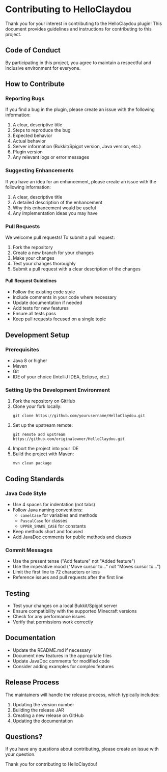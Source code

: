 # Contributing to HelloClaydou

Thank you for your interest in contributing to the HelloClaydou plugin! This document provides guidelines and instructions for contributing to this project.

## Code of Conduct

By participating in this project, you agree to maintain a respectful and inclusive environment for everyone.

## How to Contribute

### Reporting Bugs

If you find a bug in the plugin, please create an issue with the following information:

1. A clear, descriptive title
2. Steps to reproduce the bug
3. Expected behavior
4. Actual behavior
5. Server information (Bukkit/Spigot version, Java version, etc.)
6. Plugin version
7. Any relevant logs or error messages

### Suggesting Enhancements

If you have an idea for an enhancement, please create an issue with the following information:

1. A clear, descriptive title
2. A detailed description of the enhancement
3. Why this enhancement would be useful
4. Any implementation ideas you may have

### Pull Requests

We welcome pull requests! To submit a pull request:

1. Fork the repository
2. Create a new branch for your changes
3. Make your changes
4. Test your changes thoroughly
5. Submit a pull request with a clear description of the changes

#### Pull Request Guidelines

- Follow the existing code style
- Include comments in your code where necessary
- Update documentation if needed
- Add tests for new features
- Ensure all tests pass
- Keep pull requests focused on a single topic

## Development Setup

### Prerequisites

- Java 8 or higher
- Maven
- Git
- IDE of your choice (IntelliJ IDEA, Eclipse, etc.)

### Setting Up the Development Environment

1. Fork the repository on GitHub
2. Clone your fork locally:
   ```
   git clone https://github.com/yourusername/HelloClaydou.git
   ```
3. Set up the upstream remote:
   ```
   git remote add upstream https://github.com/originalowner/HelloClaydou.git
   ```
4. Import the project into your IDE
5. Build the project with Maven:
   ```
   mvn clean package
   ```

## Coding Standards

### Java Code Style

- Use 4 spaces for indentation (not tabs)
- Follow Java naming conventions:
  - `camelCase` for variables and methods
  - `PascalCase` for classes
  - `UPPER_SNAKE_CASE` for constants
- Keep methods short and focused
- Add JavaDoc comments for public methods and classes

### Commit Messages

- Use the present tense ("Add feature" not "Added feature")
- Use the imperative mood ("Move cursor to..." not "Moves cursor to...")
- Limit the first line to 72 characters or less
- Reference issues and pull requests after the first line

## Testing

- Test your changes on a local Bukkit/Spigot server
- Ensure compatibility with the supported Minecraft versions
- Check for any performance issues
- Verify that permissions work correctly

## Documentation

- Update the README.md if necessary
- Document new features in the appropriate files
- Update JavaDoc comments for modified code
- Consider adding examples for complex features

## Release Process

The maintainers will handle the release process, which typically includes:

1. Updating the version number
2. Building the release JAR
3. Creating a new release on GitHub
4. Updating the documentation

## Questions?

If you have any questions about contributing, please create an issue with your question.

Thank you for contributing to HelloClaydou!
